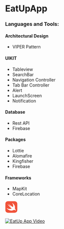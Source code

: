 # EatUpApp
 

<h3 align="left">Languages and Tools:</h3>

<h4 align="left">Architectural Design</h4>

* VIPER Pattern

<h4 align="left">UIKIT </h4>

* Tableview
* SearchBar
* Navigation Controller
* Tab Bar Controller
* Alert
* LaunchScreen
* Notification 

<h4 align="left">Database</h4>

* Rest API 
* Firebase

<h4 align="left">Packages</h4>

* Lottie 
* Alomafire
* Kingfisher
* Firebase

<h4 align="left">Frameworks</h4>

* MapKit 
* CoreLocation


<p align="left"> <a href="https://developer.apple.com/swift/" target="_blank" rel="noreferrer"> <img src="https://raw.githubusercontent.com/devicons/devicon/master/icons/swift/swift-original.svg" alt="swift" width="40" height="40"/> </a> </p>


[![EatUp App Video](https://img.youtube.com/vi/ZtJsg5wyRrs/0.jpg)](https://www.youtube.com/watch?v=ZtJsg5wyRrs)


